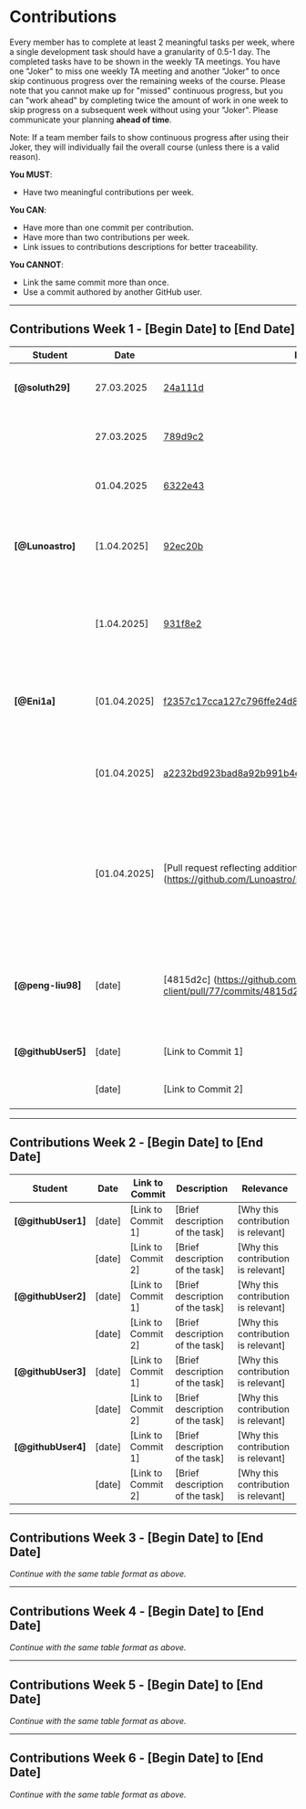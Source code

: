 # Contributions

Every member has to complete at least 2 meaningful tasks per week, where a single development task should have a granularity of 0.5-1 day. The completed tasks have to be shown in the weekly TA meetings. You have one "Joker" to miss one weekly TA meeting and another "Joker" to once skip continuous progress over the remaining weeks of the course. Please note that you cannot make up for "missed" continuous progress, but you can "work ahead" by completing twice the amount of work in one week to skip progress on a subsequent week without using your "Joker". Please communicate your planning **ahead of time**.

Note: If a team member fails to show continuous progress after using their Joker, they will individually fail the overall course (unless there is a valid reason).

**You MUST**:
- Have two meaningful contributions per week.

**You CAN**:
- Have more than one commit per contribution.
- Have more than two contributions per week.
- Link issues to contributions descriptions for better traceability.

**You CANNOT**:
- Link the same commit more than once.
- Use a commit authored by another GitHub user.

---

## Contributions Week 1 - [Begin Date] to [End Date]

| **Student**      | **Date**  | **Link to Commit**          | **Description**                     | **Relevance**                          |
|-------------------|-----------|-----------------------------|-------------------------------------|-----------------------------------------|
| **[@soluth29]** | 27.03.2025    | [24a111d](https://github.com/Lunoastro/sopra-f25-group-07-server/pull/188/commits/24a111d474c6316096481c2f8a6b9566340eede7)      | Implemented Team Entity plus Tests| Team is an essential object in our App|
|                 | 27.03.2025    | [789d9c2](https://github.com/Lunoastro/sopra-f25-group-07-server/pull/189/commits/789d9c2696a8263d2fe5c8c32d27aeecf4029e8f)      | Implemented TeamDTOs plus Mappings| Team is an essential object in our App     |
|                 | 01.04.2025    | [6322e43](https://github.com/Lunoastro/sopra-f25-group-07-server/pull/193/commits/6322e43b8784e56b29e64bad6dd538e34d8ba6a9)     | Implemented TeamController Test Suite| Team is an essential object in our App    |
| **[@Lunoastro]** | [1.04.2025]    | [92ec20b](https://github.com/Lunoastro/sopra-f25-group-07-server/pull/192/commits/92ec20b6b34ba65f4bd18d2d6fbe8969656eabaa)          | Defining Endpoints for Base Tasks  [Full Trace record of all worked on tasks](https://github.com/Lunoastro/sopra-f25-group-07-server/pull/192)   | Critical for application and for further features     |
|                   | [1.04.2025]    | [931f8e2](https://github.com/Lunoastro/sopra-f25-group-07-server/pull/192/commits/931f8e24bf197d47c710d41978074dee93dcca76)          | Implementing the Logic of related to  base tasks   [Full Trace record of all worked on tasks](https://github.com/Lunoastro/sopra-f25-group-07-server/pull/192)  | Critical Feature     |
| **[@Eni1a]** | [01.04.2025]    | [f2357c17cca127c796ffe24d8c8c6ee2196db6d5](https://github.com/Lunoastro/sopra-f25-group-07-client/commit/f2357c17cca127c796ffe24d8c8c6ee2196db6d5)          | [Implemented form logic for team creation ]     | [Core functionalities can only be accessed as a member of a team]     |
|                   | [01.04.2025]    | [a2232bd923bad8a92b991b4e2acb0287ecb0b190](https://github.com/Lunoastro/sopra-f25-group-07-client/commit/a2232bd923bad8a92b991b4e2acb0287ecb0b190)          | [Login leads to user (team) specific pinboard or else choose team page]     | [User needs to be able to access individually relevant part of application]     |
|   |  [01.04.2025] | [Pull request reflecting additional progress] (https://github.com/Lunoastro/sopra-f25-group-07-client/pull/76) | [additional routing and rework of authentication] | [important to assure that routig and authentication works as expected for user as well as facilitation of code usage around authentication] |
| **[@peng-liu98]** | [date]    | [4815d2c] (https://github.com/Lunoastro/sopra-f25-group-07-client/pull/77/commits/4815d2c0c1599461843a7383573ffabc2334c728)          | [implemented the visuals of the whole choose team page, covering development task #41 #42 #43.]     | [Why this contribution is relevant]     |
| **[@githubUser5]** | [date]    | [Link to Commit 1]          | [Brief description of the task]     | [Why this contribution is relevant]     |
|                   | [date]    | [Link to Commit 2]          | [Brief description of the task]     | [Why this contribution is relevant]     |

---

## Contributions Week 2 - [Begin Date] to [End Date]


| **Student**      | **Date**  | **Link to Commit**          | **Description**                     | **Relevance**                          |
|-------------------|-----------|-----------------------------|-------------------------------------|-----------------------------------------|
| **[@githubUser1]** | [date]    | [Link to Commit 1]          | [Brief description of the task]     | [Why this contribution is relevant]     |
|                   | [date]    | [Link to Commit 2]          | [Brief description of the task]     | [Why this contribution is relevant]     |
| **[@githubUser2]** | [date]    | [Link to Commit 1]          | [Brief description of the task]     | [Why this contribution is relevant]     |
|                   | [date]    | [Link to Commit 2]          | [Brief description of the task]     | [Why this contribution is relevant]     |
| **[@githubUser3]** | [date]    | [Link to Commit 1]          | [Brief description of the task]     | [Why this contribution is relevant]     |
|                   | [date]    | [Link to Commit 2]          | [Brief description of the task]     | [Why this contribution is relevant]     |
| **[@githubUser4]** | [date]    | [Link to Commit 1]          | [Brief description of the task]     | [Why this contribution is relevant]     |
|                   | [date]    | [Link to Commit 2]          | [Brief description of the task]     | [Why this contribution is relevant]     |

---

## Contributions Week 3 - [Begin Date] to [End Date]

*Continue with the same table format as above.*

---

## Contributions Week 4 - [Begin Date] to [End Date]

*Continue with the same table format as above.*

---

## Contributions Week 5 - [Begin Date] to [End Date]

*Continue with the same table format as above.*

---

## Contributions Week 6 - [Begin Date] to [End Date]

*Continue with the same table format as above.*
